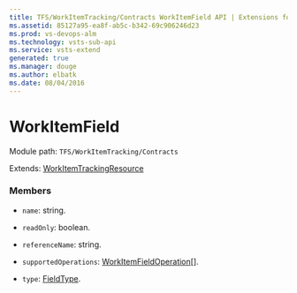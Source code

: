 ```yaml
---
title: TFS/WorkItemTracking/Contracts WorkItemField API | Extensions for Visual Studio Team Services
ms.assetid: 85127a95-ea8f-ab5c-b342-69c906246d23
ms.prod: vs-devops-alm
ms.technology: vsts-sub-api
ms.service: vsts-extend
generated: true
ms.manager: douge
ms.author: elbatk
ms.date: 08/04/2016
---
```


# WorkItemField

Module path: `TFS/WorkItemTracking/Contracts`

Extends: [WorkItemTrackingResource](../../../TFS/WorkItemTracking/Contracts/WorkItemTrackingResource.md)

### Members

* `name`: string. 

* `readOnly`: boolean. 

* `referenceName`: string. 

* `supportedOperations`: [WorkItemFieldOperation](../../../TFS/WorkItemTracking/Contracts/WorkItemFieldOperation.md)[]. 

* `type`: [FieldType](../../../TFS/WorkItemTracking/Contracts/FieldType.md). 

